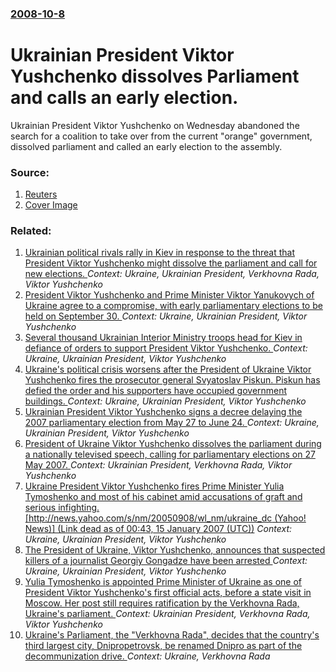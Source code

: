 ### [2008-10-8](/news/2008/10/8/index.md)

#  Ukrainian President Viktor Yushchenko dissolves Parliament and calls an early election. 

Ukrainian President Viktor Yushchenko on Wednesday abandoned the search for a coalition to take over from the current &quot;orange&quot; government, dissolved parliament and called an early election to the assembly.


### Source:

1. [Reuters](http://www.reuters.com/article/worldNews/idUSTRE4979YT20081008)
1. [Cover Image](http://s3.reutersmedia.net/resources/r/?m=02&d=20081008&t=2&i=6307702&w=&fh=545px&fw=&ll=&pl=&sq=&r=2008-10-08T200558Z_01_BTRE4971JU500_RTROPTP_0_UKRAINE-COALITION)

### Related:

1. [ Ukrainian political rivals rally in Kiev in response to the threat that President Viktor Yushchenko might dissolve the parliament and call for new elections. ](/news/2007/04/1/ukrainian-political-rivals-rally-in-kiev-in-response-to-the-threat-that-president-viktor-yushchenko-might-dissolve-the-parliament-and-call.md) _Context: Ukraine, Ukrainian President, Verkhovna Rada, Viktor Yushchenko_
2. [ President Viktor Yushchenko and Prime Minister Viktor Yanukovych of Ukraine agree to a compromise, with early parliamentary elections to be held on September 30. ](/news/2007/05/27/president-viktor-yushchenko-and-prime-minister-viktor-yanukovych-of-ukraine-agree-to-a-compromise-with-early-parliamentary-elections-to-be.md) _Context: Ukraine, Ukrainian President, Viktor Yushchenko_
3. [ Several thousand Ukrainian Interior Ministry troops head for Kiev in defiance of orders to support President Viktor Yushchenko. ](/news/2007/05/26/several-thousand-ukrainian-interior-ministry-troops-head-for-kiev-in-defiance-of-orders-to-support-president-viktor-yushchenko.md) _Context: Ukraine, Ukrainian President, Viktor Yushchenko_
4. [ Ukraine's political crisis worsens after the President of Ukraine Viktor Yushchenko fires the prosecutor general Svyatoslav Piskun. Piskun has defied the order and his supporters have occupied government buildings. ](/news/2007/05/25/ukraine-s-political-crisis-worsens-after-the-president-of-ukraine-viktor-yushchenko-fires-the-prosecutor-general-svyatoslav-piskun-piskun.md) _Context: Ukraine, Ukrainian President, Viktor Yushchenko_
5. [ Ukrainian President Viktor Yushchenko signs a decree delaying the 2007 parliamentary election from May 27 to June 24. ](/news/2007/04/25/ukrainian-president-viktor-yushchenko-signs-a-decree-delaying-the-2007-parliamentary-election-from-may-27-to-june-24.md) _Context: Ukraine, Ukrainian President, Viktor Yushchenko_
6. [ President of Ukraine Viktor Yushchenko dissolves the parliament during a nationally televised speech, calling for parliamentary elections on 27 May 2007. ](/news/2007/04/2/president-of-ukraine-viktor-yushchenko-dissolves-the-parliament-during-a-nationally-televised-speech-calling-for-parliamentary-elections-o.md) _Context: Ukrainian President, Verkhovna Rada, Viktor Yushchenko_
7. [ Ukraine President Viktor Yushchenko fires Prime Minister Yulia Tymoshenko and most of his cabinet amid accusations of graft and serious infighting. [http://news.yahoo.com/s/nm/20050908/wl_nm/ukraine_dc (Yahoo! News)] (Link dead as of 00:43, 15 January 2007 (UTC))](/news/2005/09/8/ukraine-president-viktor-yushchenko-fires-prime-minister-yulia-tymoshenko-and-most-of-his-cabinet-amid-accusations-of-graft-and-serious-inf.md) _Context: Ukraine, Ukrainian President, Viktor Yushchenko_
8. [ The President of Ukraine, Viktor Yushchenko, announces that suspected killers of a journalist Georgiy Gongadze have been arrested ](/news/2005/03/1/the-president-of-ukraine-viktor-yushchenko-announces-that-suspected-killers-of-a-journalist-georgiy-gongadze-have-been-arrested.md) _Context: Ukraine, Ukrainian President, Viktor Yushchenko_
9. [ Yulia Tymoshenko is appointed Prime Minister of Ukraine as one of President Viktor Yushchenko's first official acts, before a state visit in Moscow. Her post still requires ratification by the Verkhovna Rada, Ukraine's parliament. ](/news/2005/01/24/yulia-tymoshenko-is-appointed-prime-minister-of-ukraine-as-one-of-president-viktor-yushchenko-s-first-official-acts-before-a-state-visit-i.md) _Context: Ukrainian President, Verkhovna Rada, Viktor Yushchenko_
10. [Ukraine's Parliament, the "Verkhovna Rada", decides that the country's third largest city, Dnipropetrovsk, be renamed Dnipro as part of the decommunization drive. ](/news/2016/05/19/ukraine-s-parliament-the-verkhovna-rada-decides-that-the-country-s-third-largest-city-dnipropetrovsk-be-renamed-dnipro-as-part-of-the.md) _Context: Ukraine, Verkhovna Rada_
